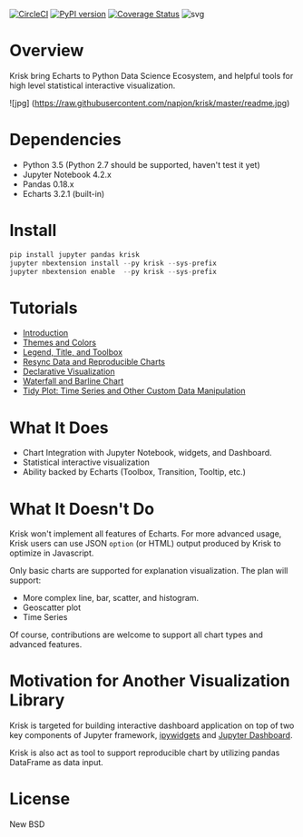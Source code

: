 [![CircleCI](https://circleci.com/gh/napjon/krisk.svg?style=shield)](https://circleci.com/gh/napjon/krisk) 
[![PyPI version](https://badge.fury.io/py/krisk.svg)](https://pypi.python.org/pypi/krisk/)
[![Coverage Status](https://img.shields.io/codecov/c/github/napjon/krisk/master.svg)](https://codecov.io/gh/napjon/krisk)
![svg](https://img.shields.io/github/license/napjon/krisk.svg)

# Overview

Krisk bring Echarts to Python Data Science Ecosystem, and helpful tools for high level statistical interactive visualization.

![jpg] (https://raw.githubusercontent.com/napjon/krisk/master/readme.jpg)

# Dependencies

* Python 3.5 (Python 2.7 should be supported, haven't test it yet)
* Jupyter Notebook 4.2.x
* Pandas 0.18.x
* Echarts 3.2.1 (built-in)

# Install
```Python
pip install jupyter pandas krisk
jupyter nbextension install --py krisk --sys-prefix
jupyter nbextension enable  --py krisk --sys-prefix
```


# Tutorials

* [Introduction](http://nbviewer.jupyter.org/github/napjon/krisk/blob/master/notebooks/Intro.ipynb)
* [Themes and Colors](http://nbviewer.jupyter.org/github/napjon/krisk/blob/master/notebooks/themes-colors.ipynb)
* [Legend, Title, and Toolbox](http://nbviewer.jupyter.org/github/napjon/krisk/blob/master/notebooks/legend-title-toolbox.ipynb)
* [Resync Data and Reproducible Charts](http://nbviewer.jupyter.org/github/napjon/krisk/blob/master/notebooks/resync-reproducible.ipynb)
* [Declarative Visualization](http://nbviewer.jupyter.org/github/napjon/krisk/blob/master/notebooks/declarative-visualization.ipynb)
* [Waterfall and Barline Chart](http://nbviewer.jupyter.org/github/napjon/krisk/blob/master/notebooks/waterfall-barline.ipynb)
* [Tidy Plot: Time Series and Other Custom Data Manipulation](http://nbviewer.jupyter.org/github/napjon/krisk/blob/master/notebooks/tidy-plot.ipynb)


# What It Does

* Chart Integration with Jupyter Notebook, widgets, and Dashboard.
* Statistical interactive visualization
* Ability backed by Echarts (Toolbox, Transition, Tooltip, etc.)

# What It Doesn't Do

Krisk won't implement all features of Echarts. For more advanced usage, Krisk users can use JSON `option` (or HTML) output produced by Krisk to optimize in Javascript. 

Only basic charts are supported for explanation visualization.  The plan will support:

* More complex line, bar, scatter, and histogram.
* Geoscatter plot
* Time Series

Of course, contributions are welcome to support all chart types and advanced features.

# Motivation for Another Visualization Library

Krisk is targeted for building interactive dashboard application on top of two key components of Jupyter framework, [ipywidgets](https://ipywidgets.readthedocs.io/en/latest/) and [Jupyter Dashboard](https://github.com/jupyter-incubator/dashboards).

Krisk is also act as tool to support reproducible chart by utilizing pandas DataFrame as data input.

# License

New BSD

